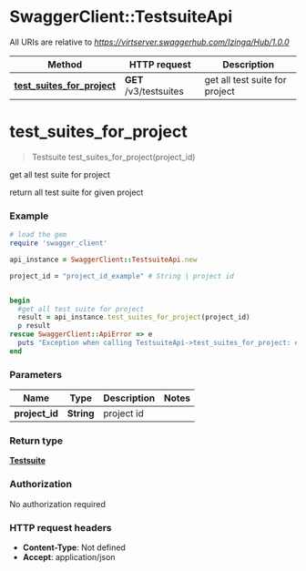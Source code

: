 # SwaggerClient::TestsuiteApi

All URIs are relative to *https://virtserver.swaggerhub.com/Izinga/Hub/1.0.0*

Method | HTTP request | Description
------------- | ------------- | -------------
[**test_suites_for_project**](TestsuiteApi.md#test_suites_for_project) | **GET** /v3/testsuites | get all test suite for project


# **test_suites_for_project**
> Testsuite test_suites_for_project(project_id)

get all test suite for project

return all test suite for given project

### Example
```ruby
# load the gem
require 'swagger_client'

api_instance = SwaggerClient::TestsuiteApi.new

project_id = "project_id_example" # String | project id


begin
  #get all test suite for project
  result = api_instance.test_suites_for_project(project_id)
  p result
rescue SwaggerClient::ApiError => e
  puts "Exception when calling TestsuiteApi->test_suites_for_project: #{e}"
end
```

### Parameters

Name | Type | Description  | Notes
------------- | ------------- | ------------- | -------------
 **project_id** | **String**| project id | 

### Return type

[**Testsuite**](Testsuite.md)

### Authorization

No authorization required

### HTTP request headers

 - **Content-Type**: Not defined
 - **Accept**: application/json



